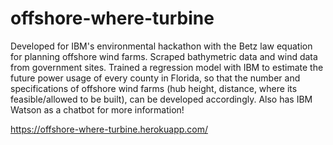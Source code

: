 # offshore-where-turbine

Developed for IBM's environmental hackathon with the Betz law equation for planning offshore wind farms. Scraped bathymetric data and wind data from government sites. Trained a regression model with IBM to estimate the future power usage of every county in Florida, so that the number and specifications of offshore wind farms (hub height, distance, where its feasible/allowed to be built), can be developed accordingly. Also has IBM Watson as a chatbot for more information!

https://offshore-where-turbine.herokuapp.com/
